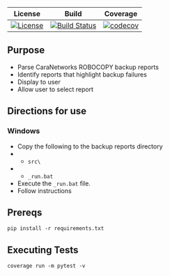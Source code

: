 | **License** | **Build** | **Coverage** |
|---|---|---|
| [![License](https://img.shields.io/badge/License-Apache%202.0-blue.svg)](https://opensource.org/licenses/Apache-2.0) | [![Build Status](https://travis-ci.org/OurFriendIrony/cara-backup-validator.png)](https://travis-ci.org/OurFriendIrony/cara-backup-validator) | [![codecov](https://codecov.io/gh/OurFriendIrony/cara-backup-validator/branch/master/graph/badge.svg)](https://codecov.io/gh/OurFriendIrony/cara-backup-validator) |
  
## Purpose
- Parse CaraNetworks ROBOCOPY backup reports
- Identify reports that highlight backup failures
- Display to user
- Allow user to select report

## Directions for use  
### Windows
* Copy the following to the backup reports directory
* * `src\`
* * `_run.bat`
* Execute the `_run.bat` file.
* Follow instructions
  
## Prereqs  
`pip install -r requirements.txt`  
  
## Executing Tests  
`coverage run -m pytest -v`  
  
